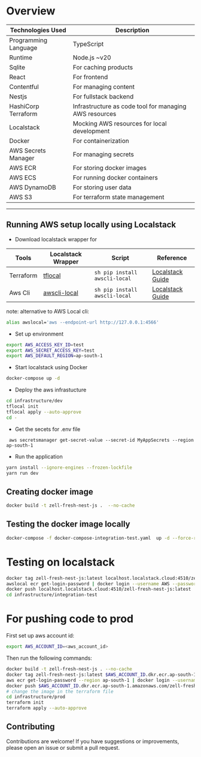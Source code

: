 # Overview

| Technologies Used    | Description                                            |
| -------------------- | ------------------------------------------------------ |
| Programming Language | TypeScript                                             |
| Runtime              | Node.js ~v20                                           |
| Sqlite               | For caching products                                   |
| React                | For frontend                                           |
| Contentful           | For managing content                                   |
| Nestjs               | For fullstack backend                                  |
| HashiCorp Terraform  | Infrastructure as code tool for managing AWS resources |
| Localstack           | Mocking AWS resources for local development            |
| Docker               | For containerization                                   |
| AWS Secrets Manager  | For managing secrets                                   |
| AWS ECR              | For storing docker images                              |
| AWS ECS              | For running docker containers                          |
| AWS DynamoDB         | For storing user data                                  |
| AWS S3               | For terraform state management                         |
---

## Running AWS setup locally using Localstack

- Download localstack wrapper for

| Tools     | Localstack Wrapper                                         | Script                        | Reference                                                                            |
| --------- | ---------------------------------------------------------- | ----------------------------- | ------------------------------------------------------------------------------------ |
| Terraform | [tflocal](https://github.com/localstack/terraform-local)   | `sh pip install awscli-local` | [Localstack Guide](https://docs.localstack.cloud/user-guide/integrations/terraform/) |
| Aws Cli   | [awscli-local](https://github.com/localstack/awscli-local) | `sh pip install awscli-local` | [Localstack Guide](https://docs.localstack.cloud/user-guide/integrations/aws-cli/)   |

note:
alternative to AWS Local cli:

```sh
alias awslocal='aws --endpoint-url http://127.0.0.1:4566'
```

- Set up environment

```sh
export AWS_ACCESS_KEY_ID=test
export AWS_SECRET_ACCESS_KEY=test
export AWS_DEFAULT_REGION=ap-south-1
```

- Start localstack using Docker

```sh
docker-compose up -d
```

- Deploy the aws infrastucture

```sh
cd infrastructure/dev
tflocal init
tflocal apply --auto-approve
cd -
```

- Get the secets for .env file

```shell
 aws secretsmanager get-secret-value --secret-id MyAppSecrets --region ap-south-1
```

- Run the application

```sh
yarn install --ignore-engines --frozen-lockfile
yarn run dev
```

## Creating docker image

```sh
docker build -t zell-fresh-nest-js .  --no-cache
```

## Testing the docker image locally

```sh
docker-compose -f docker-compose-integration-test.yaml  up -d --force-recreate
```

# Testing on localstack

```sh
docker tag zell-fresh-nest-js:latest localhost.localstack.cloud:4510/zell-fresh-nest-js:latest
awslocal ecr get-login-password | docker login --username AWS --password-stdin localhost.localstack.cloud:4510
docker push localhost.localstack.cloud:4510/zell-fresh-nest-js:latest
cd infrastructure/integration-test
```

# For pushing code to prod

First set up aws account id:

```sh
export AWS_ACCOUNT_ID=<aws_account_id>
```

Then run the following commands:

```sh
docker build -t zell-fresh-nest-js . --no-cache
docker tag zell-fresh-nest-js:latest $AWS_ACCOUNT_ID.dkr.ecr.ap-south-1.amazonaws.com/zell-fresh-nest-js:latest
aws ecr get-login-password --region ap-south-1 | docker login --username AWS --password-stdin $AWS_ACCOUNT_ID.dkr.ecr.ap-south-1.amazonaws.com
docker push $AWS_ACCOUNT_ID.dkr.ecr.ap-south-1.amazonaws.com/zell-fresh-nest-js:latest
# change the image in the terraform file
cd infrastructure/prod
terraform init
terraform apply --auto-approve
```

## Contributing
Contributions are welcome! If you have suggestions or improvements, please open an issue or submit a pull request.


